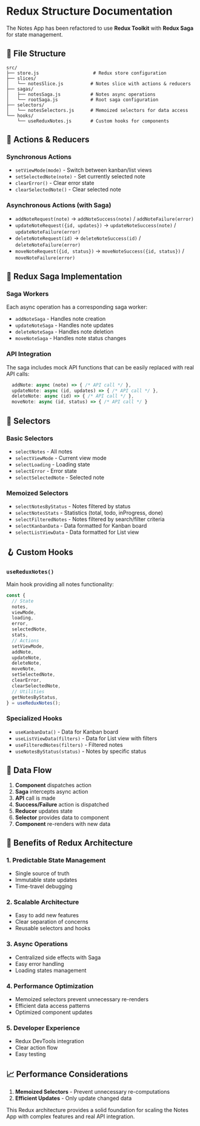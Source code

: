 # Redux Structure Documentation

The Notes App has been refactored to use **Redux Toolkit** with **Redux Saga** for state management.

## 📁 File Structure

```
src/
├── store.js                    # Redux store configuration
├── slices/
│   └── notesSlice.js          # Notes slice with actions & reducers
├── sagas/
│   ├── notesSaga.js           # Notes async operations
│   └── rootSaga.js            # Root saga configuration
├── selectors/
│   └── notesSelectors.js      # Memoized selectors for data access
└── hooks/
    └── useReduxNotes.js       # Custom hooks for components
```

## 🎯 Actions & Reducers

### Synchronous Actions

- `setViewMode(mode)` - Switch between kanban/list views
- `setSelectedNote(note)` - Set currently selected note
- `clearError()` - Clear error state
- `clearSelectedNote()` - Clear selected note

### Asynchronous Actions (with Saga)

- `addNoteRequest(note)` → `addNoteSuccess(note)` / `addNoteFailure(error)`
- `updateNoteRequest({id, updates})` → `updateNoteSuccess(note)` / `updateNoteFailure(error)`
- `deleteNoteRequest(id)` → `deleteNoteSuccess(id)` / `deleteNoteFailure(error)`
- `moveNoteRequest({id, status})` → `moveNoteSuccess({id, status})` / `moveNoteFailure(error)`

## 🔄 Redux Saga Implementation

### Saga Workers

Each async operation has a corresponding saga worker:

- `addNoteSaga` - Handles note creation
- `updateNoteSaga` - Handles note updates
- `deleteNoteSaga` - Handles note deletion
- `moveNoteSaga` - Handles note status changes

### API Integration

The saga includes mock API functions that can be easily replaced with real API calls:

```javascript
  addNote: async (note) => { /* API call */ },
  updateNote: async (id, updates) => { /* API call */ },
  deleteNote: async (id) => { /* API call */ },
  moveNote: async (id, status) => { /* API call */ }
```

## 🎣 Selectors

### Basic Selectors

- `selectNotes` - All notes
- `selectViewMode` - Current view mode
- `selectLoading` - Loading state
- `selectError` - Error state
- `selectSelectedNote` - Selected note

### Memoized Selectors

- `selectNotesByStatus` - Notes filtered by status
- `selectNotesStats` - Statistics (total, todo, inProgress, done)
- `selectFilteredNotes` - Notes filtered by search/filter criteria
- `selectKanbanData` - Data formatted for Kanban board
- `selectListViewData` - Data formatted for List view

## 🪝 Custom Hooks

### `useReduxNotes()`

Main hook providing all notes functionality:

```javascript
const {
  // State
  notes,
  viewMode,
  loading,
  error,
  selectedNote,
  stats,
  // Actions
  setViewMode,
  addNote,
  updateNote,
  deleteNote,
  moveNote,
  setSelectedNote,
  clearError,
  clearSelectedNote,
  // Utilities
  getNotesByStatus,
} = useReduxNotes();
```

### Specialized Hooks

- `useKanbanData()` - Data for Kanban board
- `useListViewData(filters)` - Data for List view with filters
- `useFilteredNotes(filters)` - Filtered notes
- `useNotesByStatus(status)` - Notes by specific status

## 🔄 Data Flow

1. **Component** dispatches action
2. **Saga** intercepts async action
3. **API** call is made
4. **Success/Failure** action is dispatched
5. **Reducer** updates state
6. **Selector** provides data to component
7. **Component** re-renders with new data

## 🚀 Benefits of Redux Architecture

### 1. **Predictable State Management**

- Single source of truth
- Immutable state updates
- Time-travel debugging

### 2. **Scalable Architecture**

- Easy to add new features
- Clear separation of concerns
- Reusable selectors and hooks

### 3. **Async Operations**

- Centralized side effects with Saga
- Easy error handling
- Loading states management

### 4. **Performance Optimization**

- Memoized selectors prevent unnecessary re-renders
- Efficient data access patterns
- Optimized component updates

### 5. **Developer Experience**

- Redux DevTools integration
- Clear action flow
- Easy testing

## 📈 Performance Considerations

1. **Memoized Selectors** - Prevent unnecessary re-computations
2. **Efficient Updates** - Only update changed data

This Redux architecture provides a solid foundation for scaling the Notes App with complex features and real API integration.
